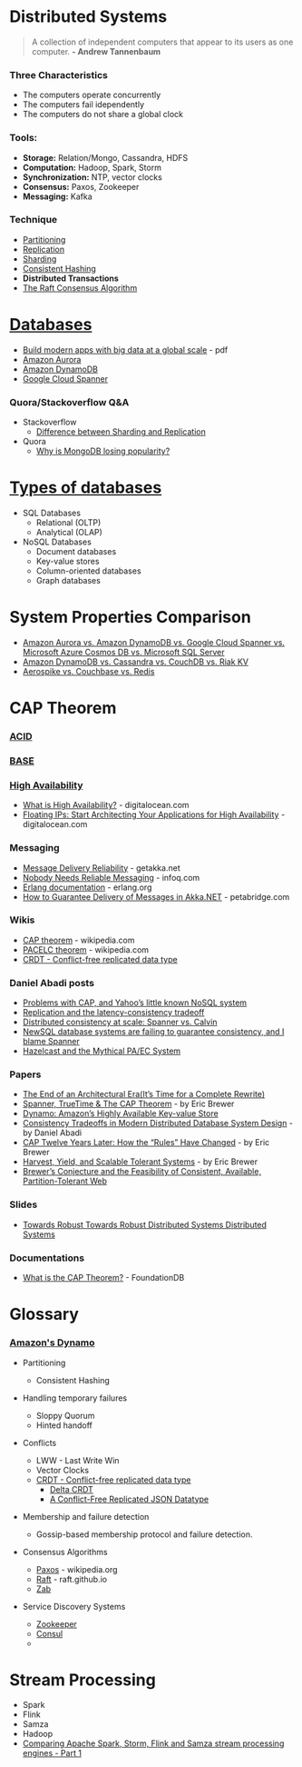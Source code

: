 # Distributed Systems

> A collection of independent computers that appear to its users as one computer. **- Andrew Tannenbaum**

### Three Characteristics

- The computers operate concurrently
- The computers fail idependently
- The computers do not share a global clock

### Tools:

- **Storage:** Relation/Mongo, Cassandra, HDFS 
- **Computation:** Hadoop, Spark, Storm
- **Synchronization:** NTP, vector clocks
- **Consensus:** Paxos, Zookeeper
- **Messaging:** Kafka

### Technique

- [Partitioning](https://en.wikipedia.org/wiki/Partition_(database)#Partitioning_methods)
- [Replication](https://en.wikipedia.org/wiki/Replication_(computing))
- [Sharding](https://en.wikipedia.org/wiki/Shard_(database_architecture))
- [Consistent Hashing](https://www.toptal.com/big-data/consistent-hashing)
- **Distributed Transactions**
- [The Raft Consensus Algorithm](https://raft.github.io/)

# [Databases](https://db-engines.com/en/system/Amazon+Aurora%3BAmazon+DynamoDB%3BGoogle+Cloud+Spanner%3BMicrosoft+Azure+Cosmos+DB%3BMicrosoft+SQL+Server)
- [Build modern apps with big data at a global scale](https://www.arbelatech.com/insights/white-papers/build-modern-apps-with-big-data-at-a-global-scale) - pdf
- [Amazon Aurora](docs.aws.amazon.com/AmazonRDS/latest/AuroraUserGuide/CHAP_Aurora.html)
- [Amazon DynamoDB](docs.aws.amazon.com/dynamodb)
- [Google Cloud Spanner](	cloud.google.com/spanner/docs)

### Quora/Stackoverflow Q&A
- Stackoverflow
  - [Difference between Sharding and Replication](https://stackoverflow.com/a/11571916/5200896)
- Quora
  - [Why is MongoDB losing popularity?](https://www.quora.com/Why-is-MongoDB-losing-popularity)


# [Types of databases](https://medium.com/swlh/4-types-of-nosql-databases-d88ad21f7d3b)

- SQL Databases
  - Relational (OLTP)
  - Analytical (OLAP)
- NoSQL Databases
  - Document databases
  - Key-value stores
  - Column-oriented databases
  - Graph databases


# System Properties Comparison

- [Amazon Aurora vs. Amazon DynamoDB vs. Google Cloud Spanner vs. Microsoft Azure Cosmos DB vs. Microsoft SQL Server](https://db-engines.com/en/system/Amazon+Aurora%3BAmazon+DynamoDB%3BGoogle+Cloud+Spanner%3BMicrosoft+Azure+Cosmos+DB%3BMicrosoft+SQL+Server)
- [Amazon DynamoDB vs. Cassandra vs. CouchDB vs. Riak KV](https://db-engines.com/en/system/Amazon+DynamoDB%3BCassandra%3BCouchDB%3BRiak+KV)
- [Aerospike vs. Couchbase vs. Redis](https://db-engines.com/en/system/Aerospike%3BCouchbase%3BRedis)

# CAP Theorem

### [ACID](https://en.wikipedia.org/wiki/ACID)
### [BASE]()

### [High Availability](https://en.wikipedia.org/wiki/High_availability)

- [What is High Availability?](https://www.digitalocean.com/community/tutorials/what-is-high-availability) - digitalocean.com
- [Floating IPs: Start Architecting Your Applications for High Availability](https://blog.digitalocean.com/floating-ips-start-architecting-your-applications-for-high-availability/) - digitalocean.com

### Messaging
- [Message Delivery Reliability](https://getakka.net/articles/concepts/message-delivery-reliability.html) - getakka.net
- [Nobody Needs Reliable Messaging](https://www.infoq.com/articles/no-reliable-messaging/) - infoq.com
- [Erlang documentation](http://erlang.org/faq/academic.html) - erlang.org
- [How to Guarantee Delivery of Messages in Akka.NET](https://petabridge.com/blog/akkadotnet-at-least-once-message-delivery/) - petabridge.com
### Wikis
- [CAP theorem](https://en.wikipedia.org/wiki/CAP_theorem) - wikipedia.com
- [PACELC theorem](https://en.wikipedia.org/wiki/PACELC_theorem) - wikipedia.com
- [CRDT - Conflict-free replicated data type](https://en.wikipedia.org/wiki/Conflict-free_replicated_data_type)

### Daniel Abadi posts

- [Problems with CAP, and Yahoo’s little known NoSQL system](http://dbmsmusings.blogspot.com/2010/04/problems-with-cap-and-yahoos-little.html)
- [Replication and the latency-consistency tradeoff](http://dbmsmusings.blogspot.com/2011/12/replication-and-latency-consistency.html)
- [Distributed consistency at scale: Spanner vs. Calvin](http://dbmsmusings.blogspot.com/2017/04/distributed-consistency-at-scale.html)
- [NewSQL database systems are failing to guarantee consistency, and I blame Spanner](http://dbmsmusings.blogspot.com/2018/09/newsql-database-systems-are-failing-to.html)
- [Hazelcast and the Mythical PA/EC System](http://dbmsmusings.blogspot.com/2017/10/hazelcast-and-mythical-paec-system.html)

### Papers

- [The End of an Architectural Era(It’s Time for a Complete Rewrite)](http://nms.csail.mit.edu/~stavros/pubs/hstore.pdf)
- [Spanner, TrueTime &
The CAP Theorem](https://static.googleusercontent.com/media/research.google.com/en//pubs/archive/45855.pdf) - by Eric Brewer
- [Dynamo: Amazon’s Highly Available Key-value Store](http://s3.amazonaws.com/AllThingsDistributed/sosp/amazon-dynamo-sosp2007.pdf)
- [Consistency Tradeoffs in Modern Distributed Database System Design](http://www.cs.umd.edu/~abadi/papers/abadi-pacelc.pdf) - by Daniel Abadi
- [CAP Twelve Years Later: How the “Rules” Have Changed](https://sites.cs.ucsb.edu/~rich/class/cs293b-cloud/papers/brewer-cap.pdf) - by Eric Brewer
- [Harvest, Yield, and Scalable Tolerant Systems](http://citeseerx.ist.psu.edu/viewdoc/download?doi=10.1.1.24.3690&rep=rep1&type=pdf) - by Eric Brewer
- [Brewer’s Conjecture and the Feasibility of Consistent, Available, Partition-Tolerant Web](http://citeseerx.ist.psu.edu/viewdoc/download?doi=10.1.1.67.6951&rep=rep1&type=pdf)

### Slides
- [Towards Robust Towards Robust Distributed Systems Distributed Systems](https://people.eecs.berkeley.edu/~brewer/cs262b-2004/PODC-keynote.pdf)

### Documentations
- [What is the CAP Theorem?](https://apple.github.io/foundationdb/cap-theorem.html) - FoundationDB

# Glossary
### [Amazon's Dynamo](https://www.allthingsdistributed.com/2007/10/amazons_dynamo.html)
- Partitioning
  - Consistent Hashing
- Handling temporary failures
  - Sloppy Quorum 
  - Hinted handoff
- Conflicts
  - LWW - Last Write Win
  - Vector Clocks
  - [CRDT - Conflict-free replicated data type](https://en.wikipedia.org/wiki/Conflict-free_replicated_data_type)
    - [Delta CRDT](https://arxiv.org/pdf/1603.01529.pdf)
    - [A Conflict-Free Replicated JSON Datatype](https://arxiv.org/pdf/1608.03960.pdf)
- Membership and failure detection
  - Gossip-based membership protocol and failure detection.

- Consensus Algorithms
  - [Paxos](https://en.wikipedia.org/wiki/Paxos_(computer_science)) - wikipedia.org
  - [Raft](https://raft.github.io/) - raft.github.io
  - [Zab](https://cwiki.apache.org/confluence/display/ZOOKEEPER/Zab+vs.+Paxos)
- Service Discovery Systems
  - [Zookeeper](https://zookeeper.apache.org/doc/r3.6.2/zookeeperInternals.html)
  - [Consul](https://www.consul.io/docs/intro)
  - 
# Stream Processing
- Spark
- Flink
- Samza
- Hadoop
- [Comparing Apache Spark, Storm, Flink and Samza stream processing engines - Part 1](https://blog.scottlogic.com/2018/07/06/comparing-streaming-frameworks-pt1.html)
